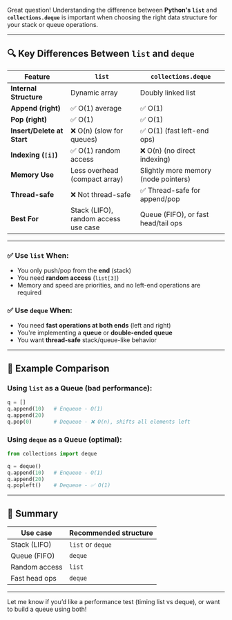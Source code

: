 Great question! Understanding the difference between **Python's `list`** and **`collections.deque`** is important when choosing the right data structure for your stack or queue operations.

---

## 🔍 Key Differences Between `list` and `deque`

| Feature                    | `list`                               | `collections.deque`                  |
| -------------------------- | ------------------------------------ | ------------------------------------ |
| **Internal Structure**     | Dynamic array                        | Doubly linked list                   |
| **Append (right)**         | ✅ O(1) average                       | ✅ O(1)                               |
| **Pop (right)**            | ✅ O(1)                               | ✅ O(1)                               |
| **Insert/Delete at Start** | ❌ O(n) (slow for queues)             | ✅ O(1) (fast left-end ops)           |
| **Indexing (`[i]`)**       | ✅ O(1) random access                 | ❌ O(n) (no direct indexing)          |
| **Memory Use**             | Less overhead (compact array)        | Slightly more memory (node pointers) |
| **Thread-safe**            | ❌ Not thread-safe                    | ✅ Thread-safe for append/pop         |
| **Best For**               | Stack (LIFO), random access use case | Queue (FIFO), or fast head/tail ops  |

---

### ✅ Use `list` When:

* You only push/pop from the **end** (stack)
* You need **random access** (`list[3]`)
* Memory and speed are priorities, and no left-end operations are required

### ✅ Use `deque` When:

* You need **fast operations at both ends** (left and right)
* You're implementing a **queue** or **double-ended queue**
* You want **thread-safe** stack/queue-like behavior

---

## 🧪 Example Comparison

### Using `list` as a Queue (bad performance):

```python
q = []
q.append(10)   # Enqueue - O(1)
q.append(20)
q.pop(0)       # Dequeue - ❌ O(n), shifts all elements left
```

### Using `deque` as a Queue (optimal):

```python
from collections import deque

q = deque()
q.append(10)   # Enqueue - O(1)
q.append(20)
q.popleft()    # Dequeue - ✅ O(1)
```

---

## 🧠 Summary

| Use case      | Recommended structure |
| ------------- | --------------------- |
| Stack (LIFO)  | `list` or `deque`     |
| Queue (FIFO)  | `deque`               |
| Random access | `list`                |
| Fast head ops | `deque`               |

---

Let me know if you’d like a performance test (timing list vs deque), or want to build a queue using both!
